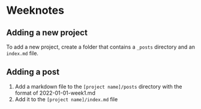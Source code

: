 # Weeknotes

## Adding a new project

To add a new project, create a folder that contains a ```_posts``` directory and an ```index.md``` file. 

## Adding a post

1. Add a markdown file to the ```[project name]/posts``` directory with the format of 2022-01-01-week1.md
2. Add it to the ```[project name]/index.md``` file
